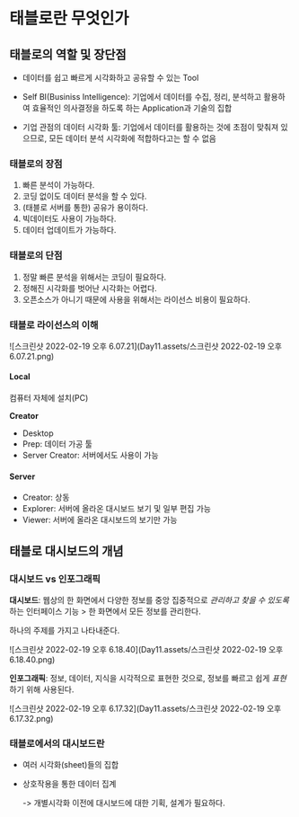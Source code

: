 # 태블로란 무엇인가

## 태블로의 역할 및 장단점

- 데이터를 쉽고 빠르게 시각화하고 공유할 수 있는 Tool

- Self BI(Businiss Intelligence): 기업에서 데이터를 수집, 정리, 분석하고 활용하여 효율적인 의사결정을 하도록 하는 Application과 기술의 집합
- 기업 관점의 데이터 시각화 툴: 기업에서 데이터를 활용하는 것에 초점이 맞춰져 있으므로, 모든 데이터 분석 시각화에 적합하다고는 할 수 없음

### 태블로의 장점

1. 빠른 분석이 가능하다.
2. 코딩 없이도 데이터 분석을 할 수 있다.
3. (태블로 서버를 통한) 공유가 용이하다.
4. 빅데이터도 사용이 가능하다.
5. 데이터 업데이트가 가능하다.

### 태블로의 단점

1. 정말 빠른 분석을 위해서는 코딩이 필요하다.
2. 정해진 시각화를 벗어난 시각화는 어렵다.
3. 오픈소스가 아니기 때문에 사용을 위해서는 라이선스 비용이 필요하다.

### 태블로 라이선스의 이해

![스크린샷 2022-02-19 오후 6.07.21](Day11.assets/스크린샷 2022-02-19 오후 6.07.21.png)

#### Local

컴퓨터 자체에 설치(PC)

**Creator** 

- Desktop
- Prep: 데이터 가공 툴
- Server Creator: 서버에서도 사용이 가능

#### Server

- Creator: 상동
- Explorer: 서버에 올라온 대시보드 보기 및 일부 편집 가능
- Viewer: 서버에 올라온 대시보드의 보기만 가능



## 태블로 대시보드의 개념

### 대시보드 vs 인포그래픽

**대시보드**: 웹상의 한 화면에서 다양한 정보를 중앙 집중적으로 *관리하고 찾을 수 있도록* 하는 인터페이스 기능 > 한 화면에서 모든 정보를 관리한다.

하나의 주제를 가지고 나타내준다.

![스크린샷 2022-02-19 오후 6.18.40](Day11.assets/스크린샷 2022-02-19 오후 6.18.40.png)

**인포그래픽**: 정보, 데이터, 지식을 시각적으로 표현한 것으로, 정보를 빠르고 쉽게 *표현*하기 위해 사용된다.

![스크린샷 2022-02-19 오후 6.17.32](Day11.assets/스크린샷 2022-02-19 오후 6.17.32.png)

### 태블로에서의 대시보드란

- 여러 시각화(sheet)들의 집합

- 상호작용을 통한 데이터 집계

  -> 개별시각화 이전에 대시보드에 대한 기획, 설계가 필요하다.

